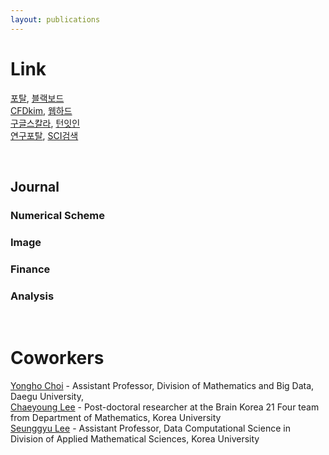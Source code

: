 ```yaml
---
layout: publications
---
```


# Link
[포탈](https://portal.korea.ac.kr/front/Intro.kpd), [블랙보드](https://kulms.korea.ac.kr/) <br>
[CFDkim](https://mathematicians.korea.ac.kr/cfdkim/), [웹하드](http://cfdkimkorea.webhard.co.kr/) <br>
[구글스칼라](https://scholar.google.co.kr/), [턴잇인](https://www.turnitin.com/ko) <br>
[연구포탈](https://rms.korea.ac.kr/nrpt/home/index.do), [SCI검색](https://mjl.clarivate.com/home) <br>

<br/>

## Journal
### Numerical Scheme

### Image

### Finance

### Analysis


<br/>

# Coworkers
[Yongho Choi](http://appliedmath.synology.me/wordpress/) - Assistant Professor, Division of Mathematics and Big Data, Daegu University, <br/>
[Chaeyoung Lee](https://sites.google.com/view/chaeyounglee) - Post-doctoral researcher at the Brain Korea 21 Four team from  Department of Mathematics, Korea University <br/>
[Seunggyu Lee](https://sites.google.com/view/sglee/home?authuser=0) - Assistant Professor, Data Computational Science in Division of Applied Mathematical Sciences, Korea University  <br/>

